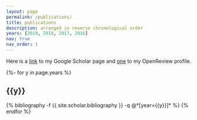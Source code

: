 ```yaml
---
layout: page
permalink: /publications/
title: publications
description: arranged in reverse chronological order
years: [2019, 2018, 2017, 2016]
nav: true
nav_order: 1
---
```

Here is a [link](https://scholar.google.com/citations?user=ljBAYdYAAAAJ&hl=en) to my Google Scholar page and [one](https://openreview.net/profile?id=~Kshiteesh_Hegde1) to my OpenReview profile.
<!-- _pages/publications.md -->
<div class="publications">

{%- for y in page.years %}
  <h2 class="year">{{y}}</h2>
  {% bibliography -f {{ site.scholar.bibliography }} -q @*[year={{y}}]* %}
{% endfor %}

</div>
